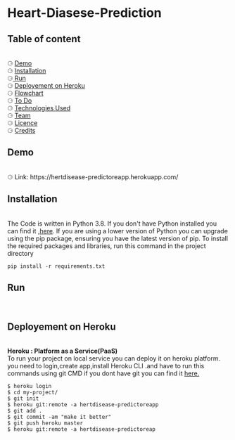 # Heart-Diasese-Prediction
<html>
  <body>
    <h2> Table of content </h2><br>
      &#x2686; <a href ="#demo"> Demo </a><br>
      &#x2686; <a href ="#Installation"> Installation </a><br>
      &#x2686;<a href ="#Run"> Run </a><br>
      &#x2686; <a href ="#Deployement on Heroku"> Deployement on Heroku </a><br> 
      &#x2686; <a href ="#Flowchart"> Flowchart </a> <br>
      &#x2686; <a href ="#To Do">  To Do</a> <br>
      &#x2686;  <a href ="# Technologies Used"> Technologies Used</a>  <br>
      &#x2686; <a href ="#Team"> Team</a>  <br>
      &#x2686; <a href ="#Licence"> Licence</a> <br>
      &#x2686; <a href ="#Credits"> Credits</a> <br>

  <h2><div id = "demo">Demo</div> </h2><br>
        &#x2686; Link: https://hertdisease-predictoreapp.herokuapp.com/<br>
    
   <h2><div id = "Installation">Installation</div> </h2><br>
        The Code is written in Python 3.8. If you don't have Python installed you can find it ,<a href ="https://www.python.org/downloads/release/python-380/" >here</a>.         If you are using a lower version of Python you can upgrade using the pip package, ensuring you have the latest version of pip. To install the required packages and libraries, run this command in the project directory<br>
   
    pip install -r requirements.txt
  <h2><div id = "Run">Run</div> </h2><br>
  
  <h2><div id = "Deployement on Heroku">Deployement on Heroku</div> </h2><br>
    <b>Heroku : Platform as a Service(PaaS)</b> 
    <br>To run your project on local service you can deploy it on heroku platform.<br>
    you need to login,create app,install Heroku CLI .and have to run this commands using git CMD if you dont have git you can find it <a href ="https://git-scm.com/download/win" >here.</a><br>
 
    $ heroku login
    $ cd my-project/
    $ git init
    $ heroku git:remote -a hertdisease-predictoreapp
    $ git add .
    $ git commit -am "make it better"
    $ git push heroku master
    $ heroku git:remote -a hertdisease-predictoreap
  </body>


 </html>
